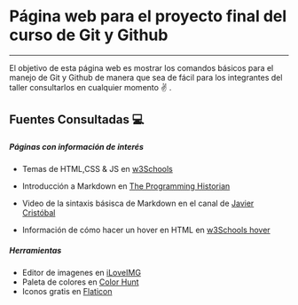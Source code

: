 # Página web para el proyecto final del curso de Git y Github
---
El objetivo de esta página web es mostrar los comandos básicos para el manejo de Git y Github  de manera que sea de fácil para los integrantes del taller consultarlos en cualquier momento ✌️ .

## **Fuentes Consultadas** 💻
##### **Páginas con información de interés**

* Temas de HTML,CSS & JS en [w3Schools](https://www.w3schools.com/ )

* Introducción a Markdown en [The Programming Historian](https://programminghistorian.org/es/lecciones/introduccion-a-markdown)
* Video de la sintaxis básisca de Markdown en el canal de [Javier Cristóbal](https://www.youtube.com/watch?v=y6XdzBNC0_0)
* Información de cómo hacer un hover en HTML en [w3Schools hover](https://www.w3schools.com/howto/howto_css_transition_hover.asp)

##### **Herramientas**

* Editor de imagenes en [iLoveIMG](https://www.iloveimg.com/)
* Paleta de colores en [Color Hunt](https://colorhunt.co/)
* Iconos gratis en [Flaticon](https://www.flaticon.es/)





